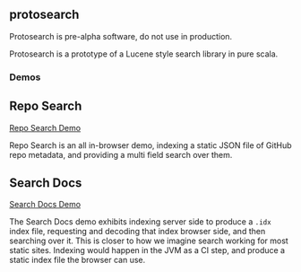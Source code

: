 ## protosearch

Protosearch is pre-alpha software, do not use in production.

Protosearch is a prototype of a Lucene style search library in pure scala.


### Demos


## Repo Search

[Repo Search Demo](../reposearch/index.html)

Repo Search is an all in-browser demo, indexing a static JSON file of GitHub repo metadata,
and providing a multi field search over them.


## Search Docs

[Search Docs Demo](../searchdocs/index.html)

The Search Docs demo exhibits indexing server side to produce a `.idx` index file,
requesting and decoding that index browser side, and then searching over it.
This is closer to how we imagine search working for most static sites.
Indexing would happen in the JVM as a CI step, and produce a static index file the browser can use.
